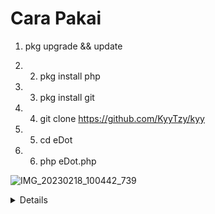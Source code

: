 # Cara Pakai

1. pkg upgrade && update

2. 2. pkg install php

3. 3. pkg install git

4. 4. git clone  https://github.com/KyyTzy/kyy

5. 5. cd eDot

6. 6. php eDot.php

![IMG_20230218_100442_739](https://user-images.githubusercontent.com/11483450/219829358-b69d2fa5-5363-460b-833f-28011a2d261f.jpg)

</details>

<details>

    <summary><b> Support</b></summary><br/>

 <a href="https://wa.me/6287840353166"> Telegram</a>

</p>

</details>
